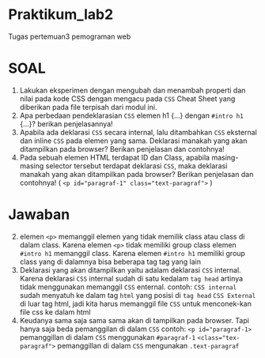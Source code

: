 # Praktikum_lab2
Tugas pertemuan3 pemograman web

# SOAL
1. Lakukan eksperimen dengan mengubah dan menambah properti dan nilai pada kode CSS
dengan mengacu pada `CSS` Cheat Sheet yang diberikan pada file terpisah dari modul ini.
2. Apa perbedaan pendeklarasian `CSS` elemen h1 {...} dengan `#intro h1` {...}? berikan
penjelasannya!
3. Apabila ada deklarasi `CSS` secara internal, lalu ditambahkan `CSS` eksternal dan inline `CSS` pada
elemen yang sama. Deklarasi manakah yang akan ditampilkan pada browser? Berikan
penjelasan dan contohnya!
4. Pada sebuah elemen HTML terdapat ID dan Class, apabila masing-masing selector tersebut
terdapat deklarasi `CSS`, maka deklarasi manakah yang akan ditampilkan pada browser?
Berikan penjelasan dan contohnya! ( `<p id="paragraf-1" class="text-paragraf">` )

# Jawaban
2. elemen `<p>` memanggil elemen yang tidak memilik class atau class di dalam class. Karena elemen `<p>` tidak memiliki group class
   elemen `#intro h1` memanggil class. Karena elemen `#intro h1` memiliki group class yang di dalamnya bisa beberapa tag tag yang lain
3. Deklarasi yang akan ditampilkan yaitu adalam deklarasi `CSS` internal. Karena deklarasi `CSS` internal sudah di satu kedalam `tag head` artinya tidak menggunakan memanggil `CSS` enternal.
   contoh: `CSS internal` sudah menyatuh ke dalam tag `html` yang posisi di `tag head`
           `CSS External` di luar tag html, jadi kita harus memanggil file `CSS` untuk menconek-kan file css ke dalam html
4. Keudanya sama saja sama sama akan di tampilkan pada browser. Tapi hanya saja beda pemanggilan di dalam `CSS`
   contoh: `<p id="paragraf-1>` pemanggillan di dalam `CSS` menggunakan `#paragraf-1`
           `<class="tex-paragraf">` pemanggillan di dalam `CSS` mengunakan `.text-paragraf` 